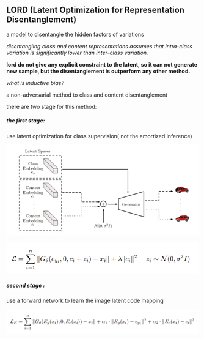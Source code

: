 ## LORD (Latent Optimization for Representation Disentanglement)



a model to disentangle the hidden factors of variations

*disentangling class and content representations assumes that intra-class variation is significantly lower than inter-class variation.*

**lord do not give any explicit constraint to the latent, so it can not generate new sample, but the disentanglement is outperform any other method.**

*what is inductive bias?*



a non-adversarial method to class and content disentanglement

there are two stage for this method:

##### the first stage:

use latent optimization for class supervision( not the amortized inference)

![LORD](./pic/LORD.png)

![LORD_0](./pic/LORD_0.png)

##### second stage :

use a forward network to learn the image latent code mapping



![LORD_1](./pic/LORD_1.png)

